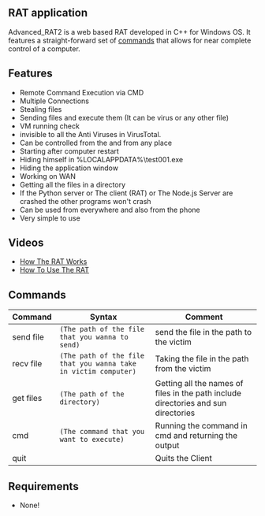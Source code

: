 ## RAT application

Advanced_RAT2 is a web based RAT developed in C++ for Windows OS.
It features a straight-forward set of [commands](#commands) that allows for near complete control of a computer.

Features
---
* Remote Command Execution via CMD
* Multiple Connections
* Stealing files
* Sending files and execute them (It can be virus or any other file)
* VM running check
* invisible to all the Anti Viruses in VirusTotal.
* Can be controlled from the and from any place
* Starting after computer restart
* Hiding himself in %LOCALAPPDATA%\test001.exe
* Hiding the application window
* Working on WAN
* Getting all the files in a directory
* If the Python server or The client (RAT) or The Node.js Server are crashed the other programs won't crash
* Can be used from everywhere and also from the phone
* Very simple to use



Videos
---
* [How The RAT Works](https://drive.google.com/file/d/1atuBa7pXZaMFUW8mPeOVh4UAPXo-VG2u/view)
* [How To Use The RAT](https://drive.google.com/file/d/1cnPOTTZ8qOMUUF_lvuJgyT-zr9FD_8p4/view)


Commands
---
|Command|Syntax|Comment|
|-------|------|---------|
|send file|`(The path of the file that you wanna to send)`|send the file in the path to the victim|
|recv file| `(The path of the file that you wanna take in victim computer)`|Taking the file in the path from the victim|
|get files| `(The path of the directory)`|Getting all the names of files in the path include directories and sun directories|
|cmd| `(The command that you want to execute)`|Running the command in cmd and returning the output|
|quit| |Quits the Client|


Requirements
---
* None!


 
